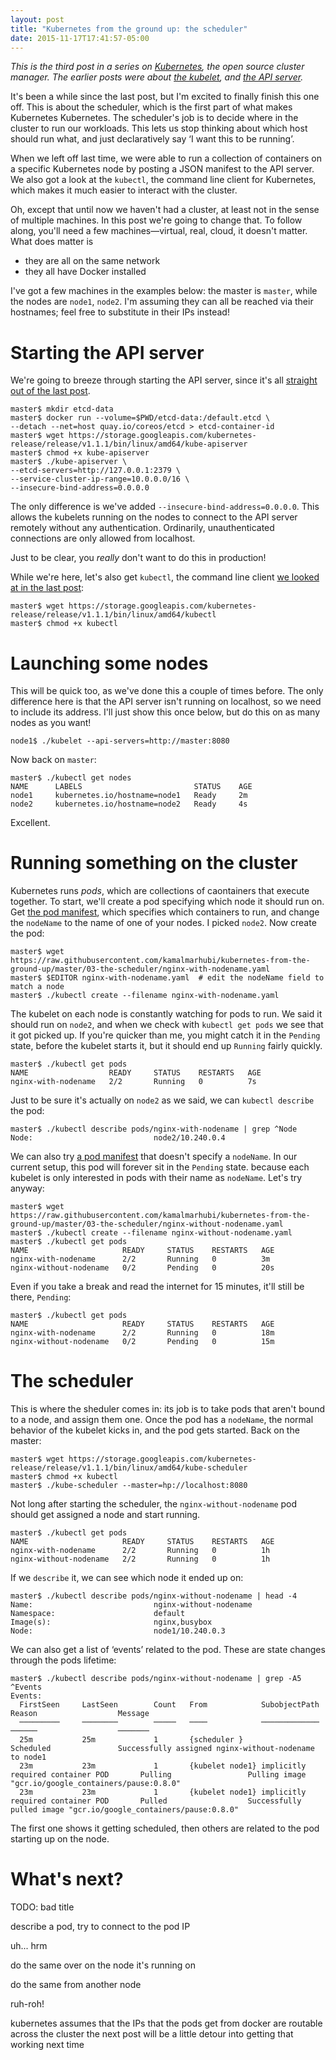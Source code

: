 ```yaml
---
layout: post
title: "Kubernetes from the ground up: the scheduler"
date: 2015-11-17T17:41:57-05:00
---
```



*This is the third post in a series on [Kubernetes], the open source cluster
manager. The earlier posts were about [the kubelet][kubelet-post], and [the API
server][api-server-post].*

[kubernetes]: https://kubernetes.io/
[kubelet-post]: http://kamalmarhubi.com/blog/2015/08/27/what-even-is-a-kubelet/
[api-server-post]: http://kamalmarhubi.com/blog/2015/09/06/kubernetes-from-the-ground-up-the-api-server/

It's been a while since the last post, but I'm excited to finally finish this
one off. This is about the scheduler, which is the first part of what makes
Kubernetes Kubernetes. The scheduler's job is to decide where in the cluster to
run our workloads. This lets us stop thinking about which host should run what,
and just declaratively say ‘I want this to be running’.

When we left off last time, we were able to run a collection of containers on a
specific Kubernetes node by posting a JSON manifest to the API server. We also
got a look at the `kubectl`, the command line client for Kubernetes, which
makes it much easier to interact with the cluster.

Oh, except that until now we haven't had a cluster, at least not in the sense
of multiple machines. In this post we're going to change that. To follow along,
you'll need a few machines—virtual, real, cloud, it doesn't matter.
What does matter is

- they are all on the same network
- they all have Docker installed

I've got a few machines in the examples below: the master is `master`, while
the nodes are `node1`, `node2`. I'm assuming they can all be reached
via their hostnames; feel free to substitute in their IPs instead!


# Starting the API server

We're going to breeze through starting the API server, since it's
all [straight out of the last post][api-server-section].

~~~
master$ mkdir etcd-data
master$ docker run --volume=$PWD/etcd-data:/default.etcd \
--detach --net=host quay.io/coreos/etcd > etcd-container-id
master$ wget https://storage.googleapis.com/kubernetes-release/release/v1.1.1/bin/linux/amd64/kube-apiserver
master$ chmod +x kube-apiserver
master$ ./kube-apiserver \
--etcd-servers=http://127.0.0.1:2379 \
--service-cluster-ip-range=10.0.0.0/16 \
--insecure-bind-address=0.0.0.0
~~~

The only difference is we've added `--insecure-bind-address=0.0.0.0`. This
allows the kubelets running on the nodes to connect to the API server remotely
without any authentication. Ordinarily, unauthenticated connections are only
allowed from localhost.

Just to be clear, you *really* don't want to do this in production!

[api-server-section]: http://kamalmarhubi.com/blog/2015/09/06/kubernetes-from-the-ground-up-the-api-server/#starting-the-api-server

While we're here, let's also get `kubectl`, the command line client [we looked
at in the last post][kubectl-section]:

~~~
master$ wget https://storage.googleapis.com/kubernetes-release/release/v1.1.1/bin/linux/amd64/kubectl
master$ chmod +x kubectl
~~~

[kubectl-section]: http://kamalmarhubi.com/blog/2015/09/06/kubernetes-from-the-ground-up-the-api-server/#the-kubernetes-command-line-client-kubectl


# Launching some nodes

This will be quick too, as we've done this a couple of times before. The only
difference here is that the API server isn't running on localhost, so we need
to include its address. I'll just show this once below, but do this on as many
nodes as you want!

~~~
node1$ ./kubelet --api-servers=http://master:8080
~~~

Now back on `master`:

~~~
master$ ./kubectl get nodes
NAME      LABELS                         STATUS    AGE
node1     kubernetes.io/hostname=node1   Ready     2m
node2     kubernetes.io/hostname=node2   Ready     4s
~~~

Excellent.

# Running something on the cluster

Kubernetes runs *pods*, which are collections of caontainers that execute
together.  To start, we'll create a pod specifying which node it should run on.
Get [the pod manifest][nginx-with-nodename], which specifies which containers
to run, and change the `nodeName` to the name of one of your nodes.  I picked
`node2`. Now create the pod:

~~~
master$ wget https://raw.githubusercontent.com/kamalmarhubi/kubernetes-from-the-ground-up/master/03-the-scheduler/nginx-with-nodename.yaml
master$ $EDITOR nginx-with-nodename.yaml  # edit the nodeName field to match a node
master$ ./kubectl create --filename nginx-with-nodename.yaml
~~~

[nginx-with-nodename]: https://raw.githubusercontent.com/kamalmarhubi/kubernetes-from-the-ground-up/master/03-the-scheduler/nginx-with-nodename.yaml

The kubelet on each node is constantly watching for pods to run. We said it
should run on `node2`, and when we check with `kubectl get pods` we see that it
got picked up. If you're quicker than me, you might catch it in the `Pending`
state, before the kubelet starts it, but it should end up `Running` fairly
quickly.

~~~
master$ ./kubectl get pods
NAME                  READY     STATUS    RESTARTS   AGE
nginx-with-nodename   2/2       Running   0          7s
~~~

Just to be sure it's actually on `node2` as we said, we can `kubectl describe` the pod:

~~~
master$ ./kubectl describe pods/nginx-with-nodename | grep ^Node
Node:                           node2/10.240.0.4
~~~

We can also try [a pod manifest][nginx-without-nodename] that doesn't specify a
`nodeName`. In our current setup, this pod will forever sit in the `Pending`
state. because each kubelet is only interested in pods with their name as
`nodeName`. Let's try anyway:


~~~
master$ wget https://raw.githubusercontent.com/kamalmarhubi/kubernetes-from-the-ground-up/master/03-the-scheduler/nginx-without-nodename.yaml
master$ ./kubectl create --filename nginx-without-nodename.yaml
master$ ./kubectl get pods
NAME                     READY     STATUS    RESTARTS   AGE
nginx-with-nodename      2/2       Running   0          3m
nginx-without-nodename   0/2       Pending   0          20s
~~~

[nginx-without-nodename]: https://raw.githubusercontent.com/kamalmarhubi/kubernetes-from-the-ground-up/master/03-the-scheduler/nginx-without-nodename.yaml

Even if you take a break and read the internet for 15 minutes, it'll still be
there, `Pending`:

~~~
master$ ./kubectl get pods
NAME                     READY     STATUS    RESTARTS   AGE
nginx-with-nodename      2/2       Running   0          18m
nginx-without-nodename   0/2       Pending   0          15m
~~~


# The scheduler

This is where the sheduler comes in: its job is to take pods that aren't bound
to a node, and assign them one. Once the pod has a `nodeName`, the normal
behavior of the kubelet kicks in, and the pod gets started. Back on the master:

~~~
master$ wget https://storage.googleapis.com/kubernetes-release/release/v1.1.1/bin/linux/amd64/kube-scheduler
master$ chmod +x kubectl
master$ ./kube-scheduler --master=hp://localhost:8080
~~~

Not long after starting the scheduler, the `nginx-without-nodename` pod should
get assigned a node and start running.

~~~
master$ ./kubectl get pods
NAME                     READY     STATUS    RESTARTS   AGE
nginx-with-nodename      2/2       Running   0          1h
nginx-without-nodename   2/2       Running   0          1h
~~~

If we `describe` it, we can see which node it ended up on:

~~~
master$ ./kubectl describe pods/nginx-without-nodename | head -4
Name:                           nginx-without-nodename
Namespace:                      default
Image(s):                       nginx,busybox
Node:                           node1/10.240.0.3
~~~

We can also get a list of ‘events’ related to the pod. These are state changes
through the pods lifetime:

~~~
master$ ./kubectl describe pods/nginx-without-nodename | grep -A5 ^Events
Events:
  FirstSeen     LastSeen        Count   From            SubobjectPath                           Reason                  Message
  ─────────     ────────        ─────   ────            ─────────────                           ──────                  ───────
  25m           25m             1       {scheduler }                                            Scheduled               Successfully assigned nginx-without-nodename to node1
  23m           23m             1       {kubelet node1} implicitly required container POD       Pulling                 Pulling image "gcr.io/google_containers/pause:0.8.0"
  23m           23m             1       {kubelet node1} implicitly required container POD       Pulled                  Successfully pulled image "gcr.io/google_containers/pause:0.8.0"
~~~

The first one shows it getting scheduled, then others are related to the pod
starting up on the node.


# What's next?

TODO: bad title

describe a pod, try to connect to the pod IP

uh... hrm

do the same over on the node it's running on

do the same from another node

ruh-roh!

kubernetes assumes that the IPs that the pods get from docker are routable across the cluster
the next post will be a little detour into getting that working
next time 
